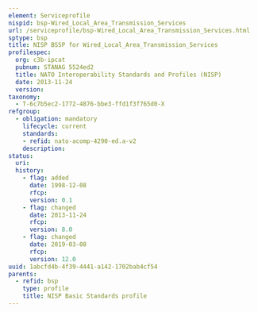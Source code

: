 ```yaml
---
element: Serviceprofile
nispid: bsp-Wired_Local_Area_Transmission_Services
url: /serviceprofile/bsp-Wired_Local_Area_Transmission_Services.html
sptype: bsp
title: NISP BSSP for Wired_Local_Area_Transmission_Services
profilespec:
  org: c3b-ipcat
  pubnum: STANAG 5524ed2
  title: NATO Interoperability Standards and Profiles (NISP)
  date: 2013-11-24
  version: 
taxonomy:
  - T-6c7b5ec2-1772-4876-bbe3-ffd1f3f765d0-X
refgroup:
  - obligation: mandatory
    lifecycle: current
    standards: 
    - refid: nato-acomp-4290-ed.a-v2
    description: 
status:
  uri: 
  history: 
    - flag: added
      date: 1998-12-08
      rfcp: 
      version: 0.1
    - flag: changed
      date: 2013-11-24
      rfcp: 
      version: 8.0
    - flag: changed
      date: 2019-03-08
      rfcp: 
      version: 12.0
uuid: 1abcfd4b-4f39-4441-a142-1702bab4cf54
parents:
  - refid: bsp
    type: profile
    title: NISP Basic Standards profile
---
```

